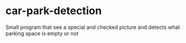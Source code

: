 # car-park-detection
Small program that see a special and checked picture and detects what parking space is empty or not
